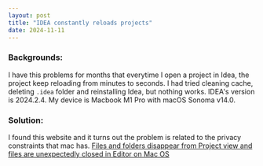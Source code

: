 ```yaml
---
layout: post
title: "IDEA constantly reloads projects"
date: 2024-11-11
---
```


### Backgrounds: 
I have this problems for months that everytime I open a project in Idea, the project keep reloading from minutes to seconds. I had tried cleaning cache, deleting `.idea` folder and reinstalling Idea, but nothing works. IDEA's version is 2024.2.4. My device is Macbook M1 Pro with macOS Sonoma v14.0.

### Solution:
I found this website and it turns out the problem is related to the privacy constraints that mac has.
[Files and folders disappear from Project view and files are unexpectedly closed in Editor on Mac OS](https://youtrack.jetbrains.com/articles/SUPPORT-A-418/Files-and-folders-disappear-from-Project-view-and-files-are-unexpectedly-closed-in-Editor-on-Mac-OS)
